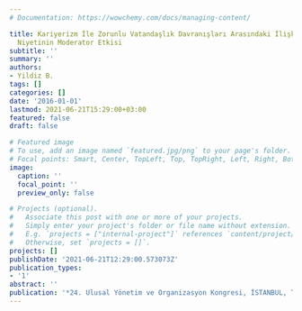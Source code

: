 ```yaml
---
# Documentation: https://wowchemy.com/docs/managing-content/

title: Kariyerizm İle Zorunlu Vatandaşlık Davranışları Arasındaki İlişkide İşten Ayrılma
  Niyetinin Moderator Etkisi
subtitle: ''
summary: ''
authors:
- Yildiz B.
tags: []
categories: []
date: '2016-01-01'
lastmod: 2021-06-21T15:29:00+03:00
featured: false
draft: false

# Featured image
# To use, add an image named `featured.jpg/png` to your page's folder.
# Focal points: Smart, Center, TopLeft, Top, TopRight, Left, Right, BottomLeft, Bottom, BottomRight.
image:
  caption: ''
  focal_point: ''
  preview_only: false

# Projects (optional).
#   Associate this post with one or more of your projects.
#   Simply enter your project's folder or file name without extension.
#   E.g. `projects = ["internal-project"]` references `content/project/deep-learning/index.md`.
#   Otherwise, set `projects = []`.
projects: []
publishDate: '2021-06-21T12:29:00.573073Z'
publication_types:
- '1'
abstract: ''
publication: '*24. Ulusal Yönetim ve Organizasyon Kongresi, İSTANBUL, TÜRKIYE*'
---
```

